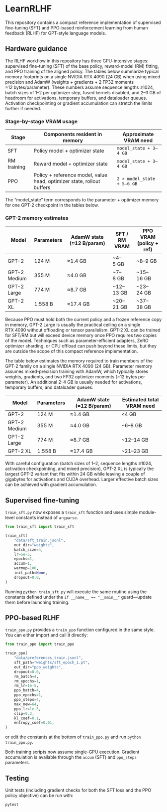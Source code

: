 # LearnRLHF

This repository contains a compact reference implementation of supervised fine-tuning (SFT) and PPO-based reinforcement learning from human feedback (RLHF) for GPT-style language models.

## Hardware guidance

The RLHF workflow in this repository has three GPU-intensive stages: supervised fine-tuning (SFT) of the base policy, reward-model (RM) fitting, and PPO training of the aligned policy. The tables below summarize typical memory footprints on a single NVIDIA RTX 4090 (24 GB) when using mixed precision and AdamW (weights + gradients + 2 FP32 moments ≈12 bytes/parameter). These numbers assume sequence lengths ≤1024, batch sizes of 1–2 per optimizer step, fused kernels disabled, and 2–3 GB of headroom for activations, temporary buffers, and dataloader queues. Activation checkpointing or gradient accumulation can stretch the limits further if needed.

### Stage-by-stage VRAM usage

| Stage        | Components resident in memory | Approximate VRAM need |
|--------------|--------------------------------|-----------------------|
| SFT          | Policy model + optimizer state | `model_state + 3–4 GB` |
| RM training  | Reward model + optimizer state | `model_state + 3–4 GB` |
| PPO          | Policy + reference model, value head, optimizer state, rollout buffers | `2 × model_state + 5–6 GB` |

The “model_state” term corresponds to the parameter + optimizer memory for one GPT-2 checkpoint in the tables below.

### GPT-2 memory estimates

| Model        | Parameters | AdamW state (≈12 B/param) | SFT / RM VRAM | PPO VRAM (policy + ref) |
|--------------|------------|---------------------------|---------------|-------------------------|
| GPT-2        | 124 M      | ≈1.4 GB                  | ~4–5 GB       | ~8–9 GB                 |
| GPT-2 Medium | 355 M      | ≈4.0 GB                  | ~7–8 GB       | ~15–16 GB               |
| GPT-2 Large  | 774 M      | ≈8.7 GB                  | ~12–13 GB     | ~23–24 GB               |
| GPT-2 XL     | 1.558 B    | ≈17.4 GB                 | ~20–21 GB     | ~37–38 GB               |

Because PPO must hold both the current policy and a frozen reference copy in memory, GPT-2 Large is usually the practical ceiling on a single RTX 4090 without offloading or tensor parallelism. GPT-2 XL can be trained for SFT/RM but will exceed device memory once PPO requires two copies of the model. Techniques such as parameter-efficient adapters, ZeRO optimizer sharding, or CPU offload can push beyond these limits, but they are outside the scope of this compact reference implementation.

The table below estimates the memory required to train members of the GPT-2 family on a single NVIDIA RTX 4090 (24 GB). Parameter memory assumes mixed-precision training with AdamW, which typically stores weights, gradients, and two FP32 optimizer moments (~12 bytes per parameter). An additional 2–4 GB is usually needed for activations, temporary buffers, and dataloader queues.

| Model        | Parameters | AdamW state (≈12 B/param) | Estimated total VRAM need |
|--------------|------------|---------------------------|---------------------------|
| GPT-2        | 124 M      | ≈1.4 GB                  | <4 GB                     |
| GPT-2 Medium | 355 M      | ≈4.0 GB                  | ~6–8 GB                  |
| GPT-2 Large  | 774 M      | ≈8.7 GB                  | ~12–14 GB                |
| GPT-2 XL     | 1.558 B    | ≈17.4 GB                 | ~21–23 GB                |

With careful configuration (batch sizes of 1–2, sequence lengths ≤1024, activation checkpointing, and mixed precision), GPT-2 XL is typically the largest GPT-2 variant that fits within 24 GB while leaving a couple of gigabytes for activations and CUDA overhead. Larger effective batch sizes can be achieved with gradient accumulation.

## Supervised fine-tuning

`train_sft.py` now exposes a `train_sft` function and uses simple module-level constants instead of `argparse`.

```python
from train_sft import train_sft

train_sft(
    "data/sft_train.jsonl",
    out_dir="weights",
    batch_size=4,
    lr=5e-5,
    epochs=1,
    accum=1,
    warmup=100,
    init_path=None,
    dropout=0.0,
)
```

Running `python train_sft.py` will execute the same routine using the constants defined under the `if __name__ == "__main__"` guard—update them before launching training.

## PPO-based RLHF

`train_ppo.py` provides a `train_ppo` function configured in the same style. You can either import and call it directly:

```python
from train_ppo import train_ppo

train_ppo(
    "data/preferences_train.jsonl",
    sft_path="weights/sft_epoch_1.pt",
    out_dir="ppo_weights",
    dropout=0.0,
    rm_batch=4,
    rm_epochs=1,
    rm_lr=1e-5,
    ppo_batch=4,
    ppo_epochs=1,
    ppo_steps=4,
    max_new=64,
    ppo_lr=1e-5,
    clip=0.2,
    kl_coef=0.1,
    entropy_coef=0.01,
)
```

or edit the constants at the bottom of `train_ppo.py` and run `python train_ppo.py`.

Both training scripts now assume single-GPU execution. Gradient accumulation is available through the `accum` (SFT) and `ppo_steps` parameters.

## Testing

Unit tests (including gradient checks for both the SFT loss and the PPO policy objective) can be run with:

```bash
pytest
```
